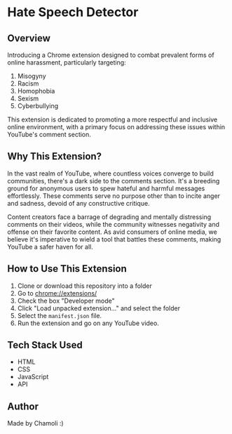 # Hate Speech Detector

## Overview
Introducing a Chrome extension designed to combat prevalent forms of online harassment, particularly targeting:

1. Misogyny
2. Racism
3. Homophobia
4. Sexism
5. Cyberbullying

This extension is dedicated to promoting a more respectful and inclusive online environment, with a primary focus on addressing these issues within YouTube's comment section.

## Why This Extension?
In the vast realm of YouTube, where countless voices converge to build communities, there's a dark side to the comments section. It's a breeding ground for anonymous users to spew hateful and harmful messages effortlessly. These comments serve no purpose other than to incite anger and sadness, devoid of any constructive critique.

Content creators face a barrage of degrading and mentally distressing comments on their videos, while the community witnesses negativity and offense on their favorite content. As avid consumers of online media, we believe it's imperative to wield a tool that battles these comments, making YouTube a safer haven for all.

## How to Use This Extension
1. Clone or download this repository into a folder
2. Go to [chrome://extensions/](chrome://extensions/)
3. Check the box "Developer mode"
4. Click "Load unpacked extension..." and select the folder
5. Select the `manifest.json` file.
6. Run the extension and go on any YouTube video.

## Tech Stack Used
- HTML
- CSS
- JavaScript
- API

## Author
Made by Chamoli :)
